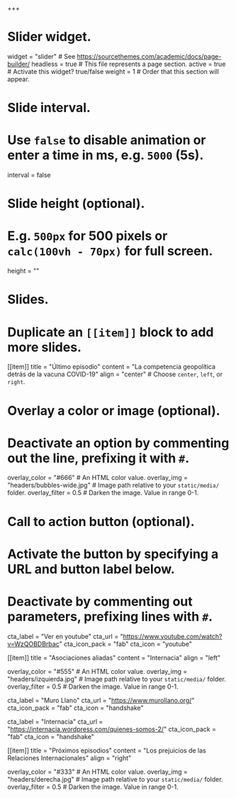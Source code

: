 +++
# Slider widget.
widget = "slider"  # See https://sourcethemes.com/academic/docs/page-builder/
headless = true  # This file represents a page section.
active = true  # Activate this widget? true/false
weight = 1  # Order that this section will appear.

# Slide interval.
# Use `false` to disable animation or enter a time in ms, e.g. `5000` (5s).
interval = false

# Slide height (optional).
# E.g. `500px` for 500 pixels or `calc(100vh - 70px)` for full screen.
height = ""

# Slides.
# Duplicate an `[[item]]` block to add more slides.
[[item]]
  title = "Último episodio"
  content = "La competencia geopolítica detrás de la vacuna COVID-19"
  align = "center"  # Choose `center`, `left`, or `right`.

  # Overlay a color or image (optional).
  #   Deactivate an option by commenting out the line, prefixing it with `#`.
  overlay_color = "#666"  # An HTML color value.
  overlay_img = "headers/bubbles-wide.jpg"  # Image path relative to your `static/media/` folder.
  overlay_filter = 0.5  # Darken the image. Value in range 0-1.

  # Call to action button (optional).
  #   Activate the button by specifying a URL and button label below.
  #   Deactivate by commenting out parameters, prefixing lines with `#`.
  cta_label = "Ver en youtube"
  cta_url = "https://www.youtube.com/watch?v=WzQOBDBrbac"
  cta_icon_pack = "fab"
  cta_icon = "youtube"

[[item]]
  title = "Asociaciones aliadas"
  content = "Internacia"
  align = "left"

  overlay_color = "#555"  # An HTML color value.
  overlay_img = "headers/izquierda.jpg"  # Image path relative to your `static/media/` folder.
  overlay_filter = 0.5  # Darken the image. Value in range 0-1.

  cta_label = "Muro Llano"
  cta_url = "https://www.murollano.org/"
  cta_icon_pack = "fab"
  cta_icon = "handshake"

  cta_label = "Internacia"
  cta_url = "https://internacia.wordpress.com/quienes-somos-2/"
  cta_icon_pack = "fab"
  cta_icon = "handshake"

[[item]]
  title = "Próximos episodios"
  content = "Los prejuicios de las Relaciones Internacionales"
  align = "right"

  overlay_color = "#333"  # An HTML color value.
  overlay_img = "headers/derecha.jpg"  # Image path relative to your `static/media/` folder.
  overlay_filter = 0.5  # Darken the image. Value in range 0-1.


